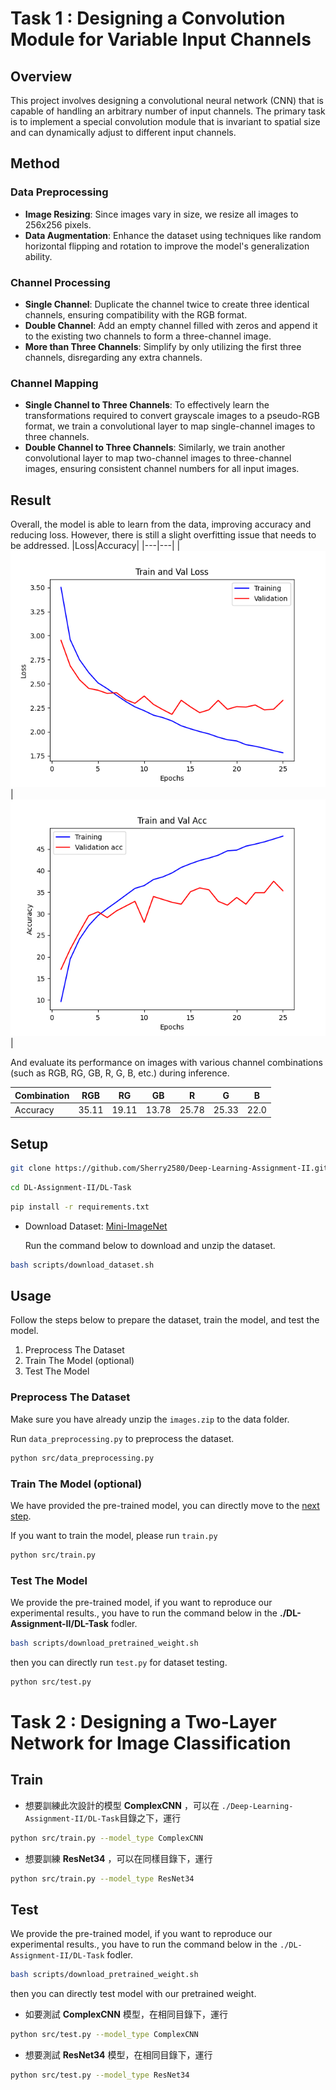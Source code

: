 # Task 1 : Designing a Convolution Module for Variable Input Channels

## Overview
This project involves designing a convolutional neural network (CNN) that is capable of handling an arbitrary number of input channels. The primary task is to implement a special convolution module that is invariant to spatial size and can dynamically adjust to different input channels.

## Method
### Data Preprocessing
- **Image Resizing**: Since images vary in size, we resize all images to 256x256 pixels.
- **Data Augmentation**: Enhance the dataset using techniques like random horizontal flipping and rotation to improve the model's generalization ability.

### Channel Processing
- **Single Channel**: Duplicate the channel twice to create three identical channels, ensuring compatibility with the RGB format.
- **Double Channel**: Add an empty channel filled with zeros and append it to the existing two channels to form a three-channel image.
- **More than Three Channels**: Simplify by only utilizing the first three channels, disregarding any extra channels.

### Channel Mapping
- **Single Channel to Three Channels**: To effectively learn the transformations required to convert grayscale images to a pseudo-RGB format, we train a convolutional layer to map single-channel images to three channels.
- **Double Channel to Three Channels**: Similarly, we train another convolutional layer to map two-channel images to three-channel images, ensuring consistent channel numbers for all input images.

## Result
Overall, the model is able to learn from the data, improving accuracy and reducing loss. However, there is still a slight overfitting issue that needs to be addressed.
|Loss|Accuracy|
|---|---|
|![alt text](DL-Task/results/plots/ImprovedCNN/loss_plot.png)|![alt text](DL-Task/results/plots/ImprovedCNN/accuracy_plot.png)|

And evaluate its performance on images with various channel combinations (such as RGB, RG, GB, R, G, B, etc.) during inference.

| Combination | RGB   | RG    | GB    | R     | G     | B     |
| ----------- | ----- | ----- | ----- | ----- | ----- | ----- |
| Accuracy    | 35.11 | 19.11 | 13.78 | 25.78 | 25.33 | 22.0 |

## Setup
```bash
git clone https://github.com/Sherry2580/Deep-Learning-Assignment-II.git
```
```bash
cd DL-Assignment-II/DL-Task
```
```bash
pip install -r requirements.txt
```
- Download Dataset: [Mini-ImageNet](https://cchsu.info/files/images.zip)

    Run the command below to download and unzip the dataset.
```bash
bash scripts/download_dataset.sh
```

## Usage
Follow the steps below to prepare the dataset, train the model, and test the model.
1. Preprocess The Dataset
2. Train The Model (optional)
3. Test The Model

### Preprocess The Dataset
Make sure you have already unzip the `images.zip` to the data folder.

Run `data_preprocessing.py` to preprocess the dataset.
```bash
python src/data_preprocessing.py
```

### Train The Model (optional)
We have provided the pre-trained model, you can directly move to the [next step](#test-the-model). 

If you want to train the model, please run `train.py`
```bash
python src/train.py
```

### Test The Model
We provide the pre-trained model, if you want to reproduce our experimental results., you have to run the command below in the **./DL-Assignment-II/DL-Task** fodler.
```bash
bash scripts/download_pretrained_weight.sh
```
then you can directly run `test.py` for dataset testing.
```bash
python src/test.py
```


# Task 2 : Designing a Two-Layer Network for Image Classification


## Train
- 想要訓練此次設計的模型 **ComplexCNN** ，可以在 `./Deep-Learning-Assignment-II/DL-Task`目錄之下，運行
```bash
python src/train.py --model_type ComplexCNN
```
- 想要訓練 **ResNet34** ，可以在同樣目錄下，運行
```bash
python src/train.py --model_type ResNet34
```
## Test
We provide the pre-trained model, if you want to reproduce our experimental results., you have to run the command below in the `./DL-Assignment-II/DL-Task` fodler.
```bash
bash scripts/download_pretrained_weight.sh
```
then you can directly test model with our pretrained weight.

- 如要測試 **ComplexCNN** 模型，在相同目錄下，運行
```bash
python src/test.py --model_type ComplexCNN
```
- 想要測試 **ResNet34** 模型，在相同目錄下，運行
```bash
python src/test.py --model_type ResNet34
```



